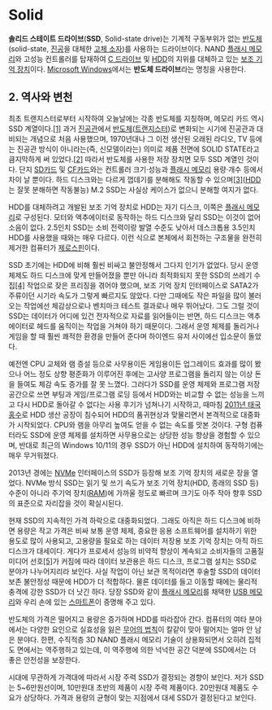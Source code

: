 
# Solid
**솔리드 스테이트 드라이브**(**SSD**, Solid-state drive)는 기계적 구동부위가 없는 [반도체](https://namu.wiki/w/%EB%B0%98%EB%8F%84%EC%B2%B4 "반도체")(solid-state, [진공](https://namu.wiki/w/%EC%A7%84%EA%B3%B5%EA%B4%80 "진공관")을 대체한 [고체 소자](https://namu.wiki/w/%ED%8A%B8%EB%9E%9C%EC%A7%80%EC%8A%A4%ED%84%B0 "트랜지스터"))를 사용하는 드라이브이다. NAND [플래시 메모리](https://namu.wiki/w/%ED%94%8C%EB%9E%98%EC%8B%9C%20%EB%A9%94%EB%AA%A8%EB%A6%AC "플래시 메모리")와 고성능 컨트롤러를 탑재하여 [C 드라이브](https://namu.wiki/w/C%20%EB%93%9C%EB%9D%BC%EC%9D%B4%EB%B8%8C "C 드라이브") 및 [HDD](https://namu.wiki/w/HDD "HDD")의 지위를 대체하고 있는 [보조 기억 장치](https://namu.wiki/w/%EA%B8%B0%EC%96%B5%EC%9E%A5%EC%B9%98 "기억장치")이다. [Microsoft Windows](https://namu.wiki/w/Microsoft%20Windows "Microsoft Windows")에서는 **반도체 드라이브**라는 명칭을 사용한다.

## 2. 역사와 변천
최초 트랜지스터로부터 시작하여 오늘날에는 각종 반도체를 지칭하며, 메모리 카드 역시 SSD 계열이다.[[1]](https://namu.wiki/w/SSD#fn-1) 과거 [진공관](https://namu.wiki/w/%EC%A7%84%EA%B3%B5%EA%B4%80 "진공관")에서 [반도체](https://namu.wiki/w/%EB%B0%98%EB%8F%84%EC%B2%B4 "반도체")([트랜지스터](https://namu.wiki/w/%ED%8A%B8%EB%9E%9C%EC%A7%80%EC%8A%A4%ED%84%B0 "트랜지스터"))로 변화되는 시기에 진공관과 대비되는 개념으로 처음 사용했으며, 1970년대나 그 이전 생산된 오래된 라디오, TV 등에는 진공관 방식이 아니라는(즉, 신모델이라는) 의미로 제품 전면에 SOLID STATE라고 큼지막하게 써 있었다.[[2]](https://namu.wiki/w/SSD#fn-2) 따라서 반도체를 사용한 저장 장치면 모두 SSD 계열인 것이다. 단지 [SD카드](https://namu.wiki/w/SD%EC%B9%B4%EB%93%9C "SD카드") 및 [CF카드](https://namu.wiki/w/CF%EC%B9%B4%EB%93%9C "CF카드")와는 컨트롤러 크기·성능과 [플래시 메모리](https://namu.wiki/w/%ED%94%8C%EB%9E%98%EC%8B%9C%20%EB%A9%94%EB%AA%A8%EB%A6%AC "플래시 메모리") 용량·개수 등에서 차이 날 뿐이다. 하드 디스크와는 다르게 껍데기를 분해해도 작동할 수 있으며[[3]](https://namu.wiki/w/SSD#fn-3)([HDD](https://namu.wiki/w/HDD "HDD")는 잘못 분해하면 작동불능) M.2 SSD는 사실상 케이스가 없으니 분해할 여지가 없다.  
  
HDD를 대체하려고 개발된 보조 기억 장치로 HDD는 자기 디스크, 이쪽은 [플래시 메모리](https://namu.wiki/w/%ED%94%8C%EB%9E%98%EC%8B%9C%20%EB%A9%94%EB%AA%A8%EB%A6%AC "플래시 메모리")로 구성된다. 모터와 액추에이터로 동작하는 하드 디스크와 달리 SSD는 이것이 없어 소음이 없다. 2.5인치 SSD는 소비 전력이랑 발열 수준도 낮아서 데스크톱용 3.5인치 HDD를 사용했을 때와는 매우 다르다. 이런 식으로 본체에서 회전하는 구조물을 완전히 제거한 컴퓨터가 [제로스핀](https://namu.wiki/w/%EC%A0%9C%EB%A1%9C%EC%8A%A4%ED%95%80 "제로스핀")이다.  
  
SSD 초기에는 HDD에 비해 훨씬 비싸고 불안정해서 그다지 인기가 없었다. 당시 운영 체제도 하드 디스크에 맞게 만들어졌을 뿐만 아니라 최적화되지 못한 SSD의 쓰레기 수집[[4]](https://namu.wiki/w/SSD#fn-4) 작업으로 잦은 프리징을 겪어야 했으며, 보조 기억 장치 인터페이스로 SATA2가 주류이던 시기라 속도가 그렇게 빠르지도 않았다. 다만 그때에도 작은 파일을 많이 불러오는 작업에선 체감상으로나 벤치마크 테스트 결과로나 매우 뛰어났다. 그도 그럴 것이 SSD는 데이터가 어디에 있건 전자적으로 자료를 읽어들이는 반면, 하드 디스크는 액추에이터로 헤드를 움직이는 작업을 거쳐야 하기 때문이다. 그래서 운영 체제를 돌리거나 게임을 할 때 훨씬 쾌적한 환경을 만들어 준다며 하이엔드 유저 사이에선 입소문이 돌았다.  
  
예전엔 CPU 교체와 램 증설 등으로 사무용이든 게임용이든 업그레이드 효과를 많이 봤으나 어느 정도 상향 평준화가 이루어진 후에는 고사양 프로그램을 돌리지 않는 이상 돈을 들여도 체감 속도 증가를 잘 못 느꼈다. 그러다가 SSD를 운영 체제와 프로그램 저장 공간으로 쓰면 부팅과 게임/프로그램 로딩 등에서 HDD와는 비교할 수 없는 성능을 느끼고 다시 HDD로 돌아갈 수 없다는 사용 후기가 넘쳐나기 시작하고, 때마침 [2011년 태국 홍수](https://namu.wiki/w/2011%EB%85%84%20%ED%83%9C%EA%B5%AD%20%ED%99%8D%EC%88%98 "2011년 태국 홍수")로 HDD 생산 공장이 침수되어 HDD의 품귀현상과 맞물리면서 본격적으로 대중화가 시작되었다. CPU와 램을 아무리 높여도 얻을 수 없는 속도를 맛본 것이다. 구형 컴퓨터라도 SSD에 운영 체제를 설치하면 사무용으로는 상당한 성능 향상을 경험할 수 있으며, 반대로 최근의 Windows 10/11의 경우 SSD가 아닌 HDD에 설치하여 동작하기에는 매우 무거워졌다.  
  
2013년 경에는 [NVMe](https://namu.wiki/w/NVMe "NVMe") 인터페이스의 SSD가 등장해 보조 기억 장치의 새로운 장을 열었다. NVMe 방식 SSD는 읽기 및 쓰기 속도가 보조 기억 장치(HDD, 종래의 SSD 등) 수준이 아니라 주기억 장치([RAM](https://namu.wiki/w/RAM "RAM"))에 가까울 정도로 빠르며 크기도 아주 작아 향후 SSD의 표준으로 자리잡을 것이 확실시된다.  
  
현재 SSD의 지속적인 가격 하락으로 대중화되었다. 그래도 아직은 하드 디스크에 비하면 용량은 작고 가격은 비싸 보통 운영 체제, 중요한 응용 소프트웨어를 설치하기 위한 용도로 많이 사용되고, 고용량을 필요로 하는 데이터 저장용 보조 기억 장치는 아직 하드 디스크가 대세이다. 게다가 프로세서 성능의 비약적 향상이 계속되고 소비자들의 고품질 미디어 선호[[5]](https://namu.wiki/w/SSD#fn-5)가 커짐에 따라 데이터 보관용은 하드 디스크, 프로그램 설치는 SSD로 분야가 나누어지리라 보인다. 사실 작업이 아닌 보관 목적이라면 후술할 SSD의 데이터 보존 불안정성 때문에 HDD가 더 적합하다. 물론 데이터를 들고 이동할 때에는 물리적 충격에 강한 SSD가 더 낫긴 하다. 당장 SSD와 같이 [플래시 메모리](https://namu.wiki/w/%ED%94%8C%EB%9E%98%EC%8B%9C%20%EB%A9%94%EB%AA%A8%EB%A6%AC "플래시 메모리")를 채택한 [USB 메모리](https://namu.wiki/w/USB%20%EB%A9%94%EB%AA%A8%EB%A6%AC "USB 메모리")와 우리 손에 있는 [스마트폰](https://namu.wiki/w/%EC%8A%A4%EB%A7%88%ED%8A%B8%ED%8F%B0 "스마트폰")이 증명해 주고 있다.  
  
반도체의 가격은 떨어지고 용량은 증가하며 HDD를 따라잡아 간다. 컴퓨터의 여타 분야에서는 다양한 요인으로 실효성을 잃은 [무어의 법칙](https://namu.wiki/w/%EB%AC%B4%EC%96%B4%EC%9D%98%20%EB%B2%95%EC%B9%99 "무어의 법칙")이 칼같이 맞아 떨어지는 얼마 안 남은 분야다. 한편, 수직적층 3D NAND 플래시 메모리 기술이 상용화되면서 오히려 집적도 면에서는 역주행하고 있는데, 이 역주행에 의한 넉넉한 공간 덕분에 SSD에서는 더 좋은 안전성을 보장한다.  
  
시대에 무관하게 가격대에 따라서 시장 주력 SSD가 결정되는 경향이 보인다. 저가 SSD는 5~6만원선이며, 10만원대 초반의 제품이 시장 주력 제품이다. 20만원대 제품도 수요가 상당하다. 가격과 용량의 균형이 맞는 지점에서 대세 SSD가 결정된다고 보인다.